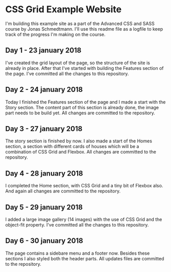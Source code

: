 # CSS Grid Example Website

I'm building this example site as a part of the Advanced CSS and SASS course by Jonas Schmedtmann. I'll use this readme file as a logfile to keep track of the progress I'm making on the course.

## Day 1 - 23 january 2018
I've created the grid layout of the page, so the structure of the site is already in place. After that I've started with building the Features section of the page. I've committed all the changes to this repository.

## Day 2 - 24 january 2018
Today I finished the Features section of the page and I made a start with the Story section. The content part of this section is already done, the image part needs to be build yet. All changes are committed to the repository.

## Day 3 - 27 january 2018
The story section is finished by now. I also made a start of the Homes section, a section with different cards of houses which will be a combination of CSS Grid and Flexbox. All changes are committed to the repository.

## Day 4 - 28 january 2018
I completed the Home section, with CSS Grid and a tiny bit of Flexbox also. And again all changes are committed to the repository.

## Day 5 - 29 january 2018
I added a large image gallery (14 images) with the use of CSS Grid and the object-fit property. I've committed all the changes to this repository.

## Day 6 - 30 january 2018
The page contains a sidebare menu and a footer now. Besides these sections I also styled both the header parts. All updates files are committed to the repository.
